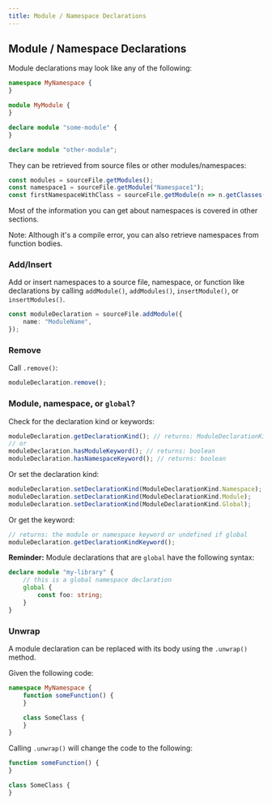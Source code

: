 ```yaml
---
title: Module / Namespace Declarations
---
```


## Module / Namespace Declarations

Module declarations may look like any of the following:

```ts ignore-error: 2664
namespace MyNamespace {
}

module MyModule {
}

declare module "some-module" {
}

declare module "other-module";
```

They can be retrieved from source files or other modules/namespaces:

```ts
const modules = sourceFile.getModules();
const namespace1 = sourceFile.getModule("Namespace1");
const firstNamespaceWithClass = sourceFile.getModule(n => n.getClasses().length > 0);
```

Most of the information you can get about namespaces is covered in other sections.

Note: Although it's a compile error, you can also retrieve namespaces from function bodies.

### Add/Insert

Add or insert namespaces to a source file, namespace, or function like declarations by calling `addModule()`, `addModules()`, `insertModule()`, or `insertModules()`.

```ts
const moduleDeclaration = sourceFile.addModule({
    name: "ModuleName",
});
```

### Remove

Call `.remove()`:

```ts
moduleDeclaration.remove();
```

### Module, namespace, or `global`?

Check for the declaration kind or keywords:

```ts
moduleDeclaration.getDeclarationKind(); // returns: ModuleDeclarationKind
// or
moduleDeclaration.hasModuleKeyword(); // returns: boolean
moduleDeclaration.hasNamespaceKeyword(); // returns: boolean
```

Or set the declaration kind:

```ts
moduleDeclaration.setDeclarationKind(ModuleDeclarationKind.Namespace);
moduleDeclaration.setDeclarationKind(ModuleDeclarationKind.Module);
moduleDeclaration.setDeclarationKind(ModuleDeclarationKind.Global);
```

Or get the keyword:

```ts
// returns: the module or namespace keyword or undefined if global
moduleDeclaration.getDeclarationKindKeyword();
```

**Reminder:** Module declarations that are `global` have the following syntax:

```ts ignore-error: 2664, 2669
declare module "my-library" {
    // this is a global namespace declaration
    global {
        const foo: string;
    }
}
```

### Unwrap

A module declaration can be replaced with its body using the `.unwrap()` method.

Given the following code:

```ts
namespace MyNamespace {
    function someFunction() {
    }

    class SomeClass {
    }
}
```

Calling `.unwrap()` will change the code to the following:

```ts
function someFunction() {
}

class SomeClass {
}
```

